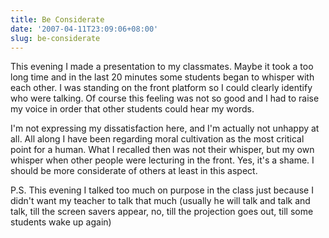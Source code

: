 ```yaml
---
title: Be Considerate
date: '2007-04-11T23:09:06+08:00'
slug: be-considerate
---
```


This evening I made a presentation to my classmates. Maybe it took a too long time and in the last 20 minutes some students began to whisper with each other. I was standing on the front platform so I could clearly identify who were talking. Of course this feeling was not so good and I had to raise my voice in order that other students could hear my words.

I'm not expressing my dissatisfaction here, and I'm actually not unhappy at all. All along I have been regarding moral cultivation as the most critical point for a human. What I recalled then was not their whisper, but my own whisper when other people were lecturing in the front. Yes, it's a shame. I should be more considerate of others at least in this aspect.  

P.S. This evening I talked too much on purpose in the class just because I didn't want my teacher to talk that much (usually he will talk and talk and talk, till the screen savers appear, no, till the projection goes out, till some students wake up again)  
